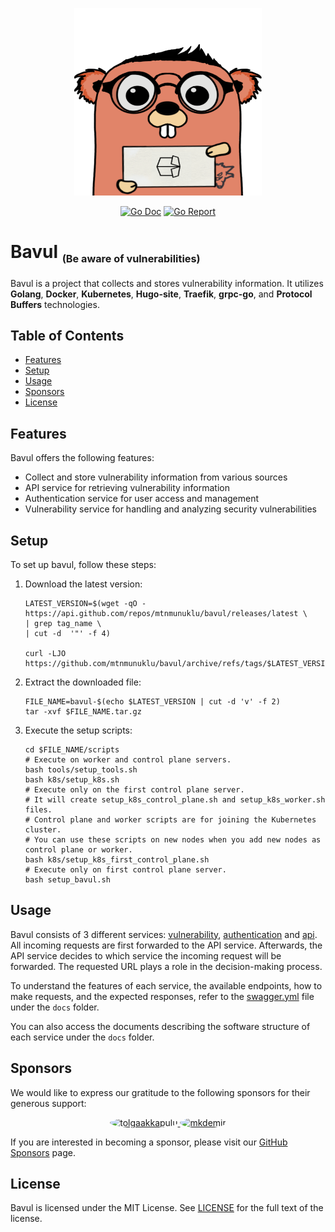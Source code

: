 <p align="center">
  <img width="300" height="300" src="images/mylogo.png">
</p>

<p align="center">
<a href="https://pkg.go.dev/github.com/mtnmunuklu/bavul"><img src="https://img.shields.io/badge/%F0%9F%93%9A%20godoc-pkg-informational.svg" alt="Go Doc"></a> <a href="https://goreportcard.com/report/github.com/mtnmunuklu/bavul"><img src="https://img.shields.io/badge/%F0%9F%93%9D%20goreport-A+-success.svg" alt="Go Report"></a> 

# Bavul <sub><small><small>(Be aware of vulnerabilities)</small></small></sub>
Bavul is a project that collects and stores vulnerability information. It utilizes **Golang**, **Docker**, **Kubernetes**, **Hugo-site**, **Traefik**, **grpc-go**, and **Protocol Buffers** technologies.

## Table of Contents

* [Features](#features)
* [Setup](#setup)
* [Usage](#usage)
* [Sponsors](#sponsors)
* [License](#license)

## Features

Bavul offers the following features:

- Collect and store vulnerability information from various sources
- API service for retrieving vulnerability information
- Authentication service for user access and management
- Vulnerability service for handling and analyzing security vulnerabilities

## Setup

To set up bavul, follow these steps:

1. Download the latest version:

    ```
    LATEST_VERSION=$(wget -qO - https://api.github.com/repos/mtnmunuklu/bavul/releases/latest \
    | grep tag_name \
    | cut -d  '"' -f 4)

    curl -LJO https://github.com/mtnmunuklu/bavul/archive/refs/tags/$LATEST_VERSION.tar.gz
    ```

2. Extract the downloaded file:

    ```
    FILE_NAME=bavul-$(echo $LATEST_VERSION | cut -d 'v' -f 2)
    tar -xvf $FILE_NAME.tar.gz
    ```

3. Execute the setup scripts:

    ```
    cd $FILE_NAME/scripts
    # Execute on worker and control plane servers.
    bash tools/setup_tools.sh
    bash k8s/setup_k8s.sh
    # Execute only on the first control plane server.
    # It will create setup_k8s_control_plane.sh and setup_k8s_worker.sh files.
    # Control plane and worker scripts are for joining the Kubernetes cluster.
    # You can use these scripts on new nodes when you add new nodes as control plane or worker.
    bash k8s/setup_k8s_first_control_plane.sh
    # Execute only on first control plane server.
    bash setup_bavul.sh
    ```

## Usage

Bavul consists of 3 different services: [vulnerability](vulnerability), [authentication](authentication) and [api](api). All incoming requests are first forwarded to the API service. Afterwards, the API service decides to which service the incoming request will be forwarded. The requested URL plays a role in the decision-making process.

To understand the features of each service, the available endpoints, how to make requests, and the expected responses, refer to the [swagger.yml](docs/api/swagger.yml) file under the `docs` folder.

You can also access the documents describing the software structure of each service under the `docs` folder.

## Sponsors

We would like to express our gratitude to the following sponsors for their generous support:

<div align="center">
  <a href="https://github.com/alisentas">
    <img src="https://github.com/alisentas.png" alt="tolgaakkapulu" width="50" height="50" style="border-radius: 50%">
  </a>
  <a href="https://github.com/furkansekerci">
    <img src="https://github.com/furkansekerci.png" alt="mkdemir" width="50" height="50" style="border-radius: 50%">
  </a>
</div>

If you are interested in becoming a sponsor, please visit our [GitHub Sponsors](https://github.com/sponsors) page.

## License

Bavul is licensed under the MIT License. See [LICENSE](LICENSE) for the full text of the license.